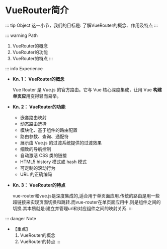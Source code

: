 # VueRouter简介

::: tip Object
这一小节，我们的目标是: 了解VueRouter的概念、作用及特点
:::

::: warning Path

1. VueRouter的概念
2. VueRouter的功能
3. VueRouter的特点
:::

::: info Experience

* **Kn. 1： VueRouter的概念**

  Vue Router 是 Vue.js 的官方路由。它与 Vue 核心深度集成，让用 Vue **构建单页应**用变得轻而易举。

* **Kn. 2： VueRouter的功能**

  * 嵌套路由映射
  * 动态路由选择
  * 模块化、基于组件的路由配置
  * 路由参数、查询、通配符
  * 展示由 Vue.js 的过渡系统提供的过渡效果
  * 细致的导航控制
  * 自动激活 CSS 类的链接
  * HTML5 history 模式或 hash 模式
  * 可定制的滚动行为
  * URL 的正确编码

* **Kn. 3： VueRouter的特点**

  vue-router和vue.js是深度集成的,适合用于单页面应用.传统的路由是用一些超链接来实现页面切换和跳转.而vue-router在单页面应用中,则是组件之间的切换.其本质就是:建立并管理url和对应组件之间的映射关系.
:::

::: danger Note

* 【重点】
  1. VueRouter的概念
  2. VueRouter的特点
:::
